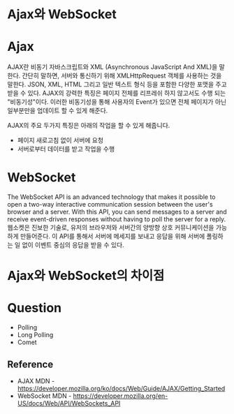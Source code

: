 # Ajax와 WebSocket

# Ajax
AJAX란 비동기 자바스크립트와 XML (Asynchronous JavaScript And XML)을 말한다. 간단히 말하면, 서버와 통신하기 위해 XMLHttpRequest 객체를 사용하는 것을 말한다. JSON, XML, HTML 그리고 일반 텍스트 형식 등을 포함한 다양한 포맷을 주고 받을 수 있다. AJAX의 강력한 특징은 페이지 전체를 리프레쉬 하지 않고서도 수행 되는 "비동기성"이다. 이러한 비동기성을 통해 사용자의 Event가 있으면 전체 페이지가 아닌 일부분만을 업데이트 할 수 있게 해준다.

AJAX의 주요 두가지 특징은 아래의 작업을 할 수 있게 해줍니다.
* 페이지 새로고침 없이 서버에 요청
* 서버로부터 데이터를 받고 작업을 수행

# WebSocket
The WebSocket API is an advanced technology that makes it possible to open a two-way interactive communication session between the user's browser and a server. With this API, you can send messages to a server and receive event-driven responses without having to poll the server for a reply.
웹소켓은 진보한 기술로, 유저의 브라우저와 서버간의 양방향 상호 커뮤니케이션을 가능하게 만들어준다. 이 API를 통해서 서버에 메세지를 보내고 응답을 위해 서버에 폴링하는 일 없이 이벤트 중심의 응답을 받을 수 있다.

# Ajax와 WebSocket의 차이점

# Question
* Polling
* Long Polling
* Comet

## Reference
* AJAX MDN - https://developer.mozilla.org/ko/docs/Web/Guide/AJAX/Getting_Started
* WebSocket MDN - https://developer.mozilla.org/en-US/docs/Web/API/WebSockets_API